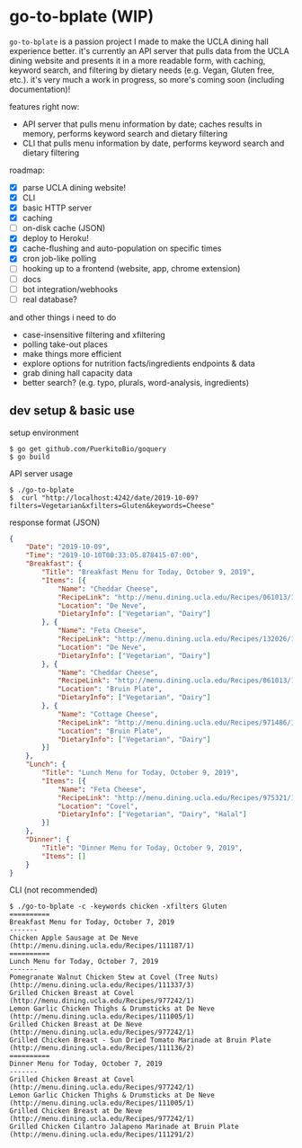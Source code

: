 # go-to-bplate (WIP)

`go-to-bplate` is a passion project I made to make the UCLA dining hall experience better. it's currently an API server that pulls data from the UCLA dining website and presents it in a more readable form, with caching, keyword search, and filtering by dietary needs (e.g. Vegan, Gluten free, etc.). it's very much a work in progress, so more's coming soon (including documentation)!

features right now:
* API server that pulls menu information by date; caches results in memory, performs keyword search and dietary filtering
* CLI that pulls menu information by date, performs keyword search and dietary filtering

roadmap:
- [x] parse UCLA dining website!
- [x] CLI
- [x] basic HTTP server
- [x] caching
- [ ] on-disk cache (JSON)
- [x] deploy to Heroku!
- [x] cache-flushing and auto-population on specific times
- [x] cron job-like polling
- [ ] hooking up to a frontend (website, app, chrome extension)
- [ ] docs
- [ ] bot integration/webhooks
- [ ] real database?

and other things i need to do
* case-insensitive filtering and xfiltering
* polling take-out places
* make things more efficient
* explore options for nutrition facts/ingredients endpoints & data
* grab dining hall capacity data
* better search? (e.g. typo, plurals, word-analysis, ingredients)

## dev setup & basic use

setup environment

```
$ go get github.com/PuerkitoBio/goquery
$ go build
```

API server usage

```
$ ./go-to-bplate
$  curl "http://localhost:4242/date/2019-10-09?filters=Vegetarian&xfilters=Gluten&keywords=Cheese"
```

response format (JSON)

```json
{
    "Date": "2019-10-09",
    "Time": "2019-10-10T00:33:05.878415-07:00",
    "Breakfast": {
        "Title": "Breakfast Menu for Today, October 9, 2019",
        "Items": [{
            "Name": "Cheddar Cheese",
            "RecipeLink": "http://menu.dining.ucla.edu/Recipes/061013/1",
            "Location": "De Neve",
            "DietaryInfo": ["Vegetarian", "Dairy"]
        }, {
            "Name": "Feta Cheese",
            "RecipeLink": "http://menu.dining.ucla.edu/Recipes/132026/1",
            "Location": "De Neve",
            "DietaryInfo": ["Vegetarian", "Dairy"]
        }, {
            "Name": "Cheddar Cheese",
            "RecipeLink": "http://menu.dining.ucla.edu/Recipes/061013/1",
            "Location": "Bruin Plate",
            "DietaryInfo": ["Vegetarian", "Dairy"]
        }, {
            "Name": "Cottage Cheese",
            "RecipeLink": "http://menu.dining.ucla.edu/Recipes/971486/1",
            "Location": "Bruin Plate",
            "DietaryInfo": ["Vegetarian", "Dairy"]
        }]
    },
    "Lunch": {
        "Title": "Lunch Menu for Today, October 9, 2019",
        "Items": [{
            "Name": "Feta Cheese",
            "RecipeLink": "http://menu.dining.ucla.edu/Recipes/975321/1",
            "Location": "Covel",
            "DietaryInfo": ["Vegetarian", "Dairy", "Halal"]
        }]
    },
    "Dinner": {
        "Title": "Dinner Menu for Today, October 9, 2019",
        "Items": []
    }
}
```

CLI (not recommended)

```
$ ./go-to-bplate -c -keywords chicken -xfilters Gluten
==========
Breakfast Menu for Today, October 7, 2019
-------
Chicken Apple Sausage at De Neve (http://menu.dining.ucla.edu/Recipes/111187/1)
==========
Lunch Menu for Today, October 7, 2019
-------
Pomegranate Walnut Chicken Stew at Covel (Tree Nuts) (http://menu.dining.ucla.edu/Recipes/111337/3)
Grilled Chicken Breast at Covel (http://menu.dining.ucla.edu/Recipes/977242/1)
Lemon Garlic Chicken Thighs & Drumsticks at De Neve (http://menu.dining.ucla.edu/Recipes/111005/1)
Grilled Chicken Breast at De Neve (http://menu.dining.ucla.edu/Recipes/977242/1)
Grilled Chicken Breast - Sun Dried Tomato Marinade at Bruin Plate (http://menu.dining.ucla.edu/Recipes/111136/2)
==========
Dinner Menu for Today, October 7, 2019
-------
Grilled Chicken Breast at Covel (http://menu.dining.ucla.edu/Recipes/977242/1)
Lemon Garlic Chicken Thighs & Drumsticks at De Neve (http://menu.dining.ucla.edu/Recipes/111005/1)
Grilled Chicken Breast at De Neve (http://menu.dining.ucla.edu/Recipes/977242/1)
Grilled Chicken Cilantro Jalapeno Marinade at Bruin Plate (http://menu.dining.ucla.edu/Recipes/111291/2)
```
